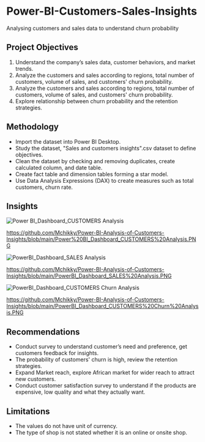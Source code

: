# Power-BI-Customers-Sales-Insights
Analysing customers and sales data to understand churn probability 
## Project Objectives
1. Understand the company’s sales data, customer behaviors, and market trends.
2. Analyze the customers and sales according to  regions, total number of customers, volume of sales, and customers' churn probability.
3. Analyze the customers and sales according to  regions, total number of customers, volume of sales, and customers' churn probability.
4. Explore relationship between churn probability and the retention strategies. 
## Methodology
- Import the dataset into Power BI Desktop. 
- Study the dataset, "Sales and customers insights".csv dataset to define objectives.
- Clean the dataset by checking and removing duplicates, create calculated column, and date table. 
- Create fact table and dimension tables forming a star model. 
- Use Data Analysis Expressions (DAX) to create measures such as total customers, churn rate.
  
## Insights

![Power BI_Dashboard_CUSTOMERS Analysis](https://github.com/user-attachments/assets/ae942ad6-def5-4eab-9eba-267aa3ff6d65)

https://github.com/Mchikky/Power-BI-Analysis-of-Customers-Insights/blob/main/Power%20BI_Dashboard_CUSTOMERS%20Analysis.PNG

![PowerBI_Dashboard_SALES Analysis](https://github.com/user-attachments/assets/b1b33aa5-33b0-4d93-9caf-07908c9ab520)

https://github.com/Mchikky/Power-BI-Analysis-of-Customers-Insights/blob/main/PowerBI_Dashboard_SALES%20Analysis.PNG

![PowerBI_Dashboard_CUSTOMERS Churn Analysis](https://github.com/user-attachments/assets/20ab18df-015b-497b-b8a4-ebcc0c2e6ea7)

https://github.com/Mchikky/Power-BI-Analysis-of-Customers-Insights/blob/main/PowerBI_Dashboard_CUSTOMERS%20Churn%20Analysis.PNG

## Recommendations
- Conduct survey to understand customer’s need and preference, get customers feedback for insights. 
- The probability of customers' churn is high, review the retention strategies.  
- Expand Market reach, explore African market for wider reach to attract new customers.
- Conduct customer satisfaction survey to understand if the products are expensive, low quality and what they actually want.
## Limitations
- The values do not have unit of currency. 
- The type of shop is not stated whether it is an online or onsite shop.






